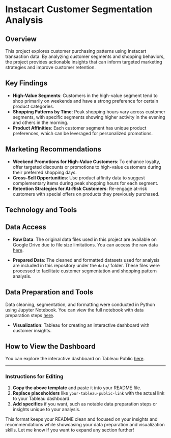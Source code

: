 # Instacart Customer Segmentation Analysis

## Overview
This project explores customer purchasing patterns using Instacart transaction data. By analyzing customer segments and shopping behaviors, the project provides actionable insights that can inform targeted marketing strategies and improve customer retention.

## Key Findings
- **High-Value Segments**: Customers in the high-value segment tend to shop primarily on weekends and have a strong preference for certain product categories.
- **Shopping Patterns by Time**: Peak shopping hours vary across customer segments, with specific segments showing higher activity in the evening and others in the morning.
- **Product Affinities**: Each customer segment has unique product preferences, which can be leveraged for personalized promotions.

## Marketing Recommendations
- **Weekend Promotions for High-Value Customers**: To enhance loyalty, offer targeted discounts or promotions to high-value customers during their preferred shopping days.
- **Cross-Sell Opportunities**: Use product affinity data to suggest complementary items during peak shopping hours for each segment.
- **Retention Strategies for At-Risk Customers**: Re-engage at-risk customers with special offers on products they previously purchased.

## Technology and Tools
## Data Access

- **Raw Data**: The original data files used in this project are available on Google Drive due to file size limitations. You can access the raw data [here](https://drive.google.com/drive/folders/1QUs8gjBmcwagTgJWZtXtdwBuoGm_DRxy?usp=sharing).
  
- **Prepared Data**: The cleaned and formatted datasets used for analysis are included in this repository under the `data/` folder. These files were processed to facilitate customer segmentation and shopping pattern analysis.

## Data Preparation and Tools
Data cleaning, segmentation, and formatting were conducted in Python using Jupyter Notebook. You can view the full notebook with data preparation steps [here](https://github.com/syk-hub/Instacart-Customer-Segmentation-Analysis/blob/main/customer_segmentation_v2.ipynb).

- **Visualization**: Tableau for creating an interactive dashboard with customer insights.

## How to View the Dashboard
You can explore the interactive dashboard on Tableau Public [here](your-tableau-public-link).

---

### Instructions for Editing
1. **Copy the above template** and paste it into your README file.
2. **Replace placeholders** like `your-tableau-public-link` with the actual link to your Tableau dashboard.
3. **Add specifics** if you want, such as notable data preparation steps or insights unique to your analysis.

This format keeps your README clean and focused on your insights and recommendations while showcasing your data preparation and visualization skills. Let me know if you want to expand any section further!
